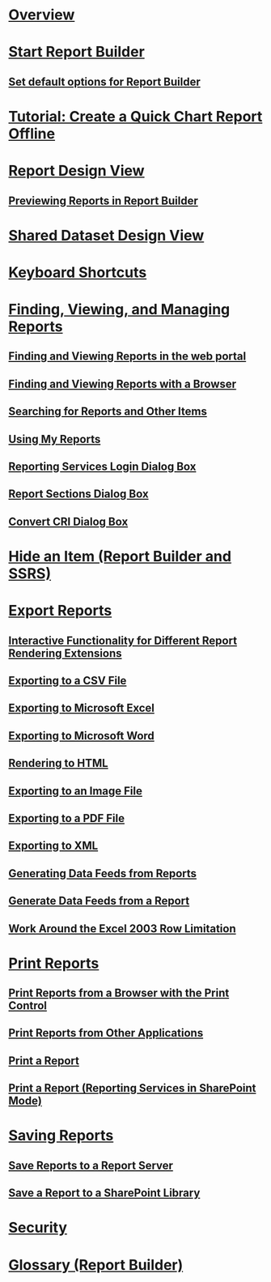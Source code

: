 # [Overview](report-builder-in-sql-server-2016.md)  
# [Start Report Builder](start-report-builder.md)  
## [Set default options for Report Builder](set-default-options-for-report-builder.md)  
# [Tutorial: Create a Quick Chart Report Offline](tutorial-create-a-quick-chart-report-offline-report-builder.md)  
# [Report Design View](report-design-view-report-builder.md)  
## [Previewing Reports in Report Builder](previewing-reports-in-report-builder.md)  
# [Shared Dataset Design View](shared-dataset-design-view-report-builder.md)  
# [Keyboard Shortcuts](keyboard-shortcuts-report-builder.md)  
# [Finding, Viewing, and Managing Reports](finding-viewing-and-managing-reports-report-builder-and-ssrs.md)  
## [Finding and Viewing Reports in the web portal](finding-and-viewing-reports-in-the-web-portal-report-builder-and-ssrs.md)  
## [Finding and Viewing Reports with a Browser](finding-and-viewing-reports-with-a-browser-report-builder-and-ssrs.md)  
## [Searching for Reports and Other Items](searching-for-reports-and-other-items-report-builder-and-ssrs.md)  
## [Using My Reports](using-my-reports-report-builder-and-ssrs.md)  
## [Reporting Services Login Dialog Box](reporting-services-login-dialog-box-report-builder.md)  
## [Report Sections Dialog Box](report-sections-dialog-box-report-builder.md)  
## [Convert CRI Dialog Box](convert-cri-dialog-box-report-builder.md)  
# [Hide an Item (Report Builder and SSRS)](hide-an-item-report-builder-and-ssrs.md)  
# [Export Reports](export-reports-report-builder-and-ssrs.md)  
## [Interactive Functionality for Different Report Rendering Extensions](interactive-functionality-different-report-rendering-extensions.md)  
## [Exporting to a CSV File](exporting-to-a-csv-file-report-builder-and-ssrs.md)  
## [Exporting to Microsoft Excel](exporting-to-microsoft-excel-report-builder-and-ssrs.md)  
## [Exporting to Microsoft Word](exporting-to-microsoft-word-report-builder-and-ssrs.md)  
## [Rendering to HTML](rendering-to-html-report-builder-and-ssrs.md)  
## [Exporting to an Image File](exporting-to-an-image-file-report-builder-and-ssrs.md)  
## [Exporting to a PDF File](exporting-to-a-pdf-file-report-builder-and-ssrs.md)  
## [Exporting to XML](exporting-to-xml-report-builder-and-ssrs.md)  
## [Generating Data Feeds from Reports](generating-data-feeds-from-reports-report-builder-and-ssrs.md)  
## [Generate Data Feeds from a Report](generate-data-feeds-from-a-report-report-builder-and-ssrs.md)  
## [Work Around the Excel 2003 Row Limitation](work-around-the-excel-2003-row-limitation.md)  
# [Print Reports](print-reports-report-builder-and-ssrs.md)  
## [Print Reports from a Browser with the Print Control](print-reports-from-a-browser-with-the-print-control-report-builder-and-ssrs.md)  
## [Print Reports from Other Applications](print-reports-from-other-applications-report-builder-and-ssrs.md)  
## [Print a Report](print-a-report-report-builder-and-ssrs.md)  
## [Print a Report (Reporting Services in SharePoint Mode)](print-a-report-reporting-services-in-sharepoint-mode.md)  
# [Saving Reports](saving-reports-report-builder.md)  
## [Save Reports to a Report Server](save-reports-to-a-report-server-report-builder.md)  
## [Save a Report to a SharePoint Library](save-a-report-to-a-sharepoint-library-report-builder.md)  
# [Security](security-report-builder.md)  
# [Glossary (Report Builder)](glossary-report-builder.md)  
